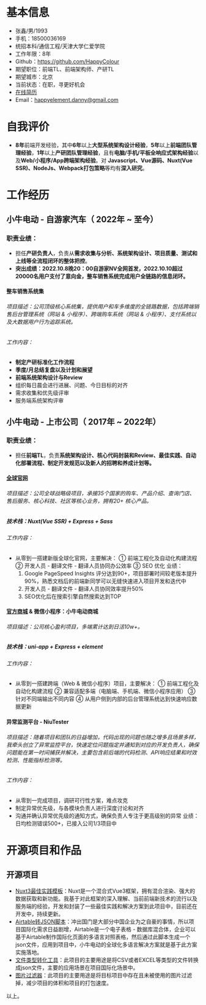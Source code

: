 # 基本信息
* 张鑫/男/1993
* 手机：18500036169
* 统招本科/通信工程/天津大学仁爱学院
* 工作年限：8年
* Github：https://github.com/HappyColour
* 期望职位：前端TL、前端架构师、产研TL
* 期望城市：北京
* 当前状态：在职，寻更好机会
* [在线简历](https://happycolour.github.io)
* Email：happyelement.danny@gmail.com

# 自我评价
* **8年**前端开发经验，其中**6年**以上**大型系统架构设计经验**，**5年**以上**前端团队管理经验**，**1年**以上**产研团队管理经验**，且有**电脑/手机/平板全响应式架构经验**以及**Web/小程序/App跨端架构经验**。对 **Javascript、Vue源码、Nuxt(Vue SSR)、NodeJs、Webpack打包策略**等均有**深入研究**。

# 工作经历
## 小牛电动 - 自游家汽车（ 2022年 ~ 至今）
### 职责业绩：
* 担任**产研负责人**，负责从**需求收集与分析、系统架构设计、项目质量、测试和上线等全流程闭环的整体把控**。
* **突出成绩：2022.10.8晚20：00自游家NV全网首发，2022.10.10超过20000名用户支付了意向金，整车销售系统完成用户全链路的信息闭环。**

#### 整车销售系统集
###### 项目描述：公司顶级核心系统集，提供用户和车多维度的全链路数据，包括跨端销售后台管理系统（网站 & 小程序）、跨端购车系统（网站 & 小程序）、支付系统以及大数据用户行为追踪系统。
###### 工作内容：
* **制定产研标准化工作流程**
* **季度/月总结复盘以及计划和展望**
* **前端系统架构设计与Review**
* 组织每日晨会进行进展、问题、今日目标的对齐
* 需求收集和优先级评审
* 服务端系统架构评审

## 小牛电动 - 上市公司（ 2017年 ~ 2022年）
### 职责业绩：
* 担任**前端TL**，负责**系统架构设计、核心代码封装和Review、最佳实践、自动化部署流程、制定开发规范以及新人的招聘和养成计划等。**

#### [全球官网](https://www.niu.com)
###### 项目描述：公司全球战略级项目，承接35个国家的购车、产品介绍、查询门店、售后服务、核心科技、社区等核心业务，拥有20+ 核心产品。
##### 技术栈：Nuxt(Vue SSR) + Express + Sass
###### 工作内容：
* 从零到一搭建新版全球化官网，主要解决：
    ① 前端工程化及自动化构建流程
    ② 开发人员 - 翻译文件 - 翻译人员协同办公效率
    ③ SEO 优化
    业绩：
    1. Google PageSpeed Insights 评分达到90+，项目部署时间较老版本提升90%，熟悉文档后的前端新同学可以无缝快速进入项目开发和迭代中 
    2. 开发人员 - 翻译文件 - 翻译人员协同效率提升50%
    3. SEO优化后在搜索引擎自然搜索达到TOP

#### [官方商城](https://store.niu.com)  & 微信小程序：小牛电动商城
###### 项目描述：公司核心盈利项目，多端累计达到日活10w+。
##### 技术栈：uni-app + Express + element
###### 工作内容：
* 从零到一搭建跨端（Web & 微信小程序）项目，主要解决：
    ① 前端工程化及自动化构建流程
    ② 兼容适配多端（电脑端、手机端、微信小程序应用）
    ③ 针对不同端输出不同内容
    ④ 从用户侧到内部的后台管理系统达到快速响应数据更新

#### 异常监测平台 - NiuTester
###### 项目描述：随着项目和团队的日益增加，代码出现的问题也随之增多且场景多样，我牵头创立了异常监控平台，快速定位问题指定并通知到对应的开发负责人，确保问题能在第一时间捕获并解决，主要包含前后端的代码检测、API响应结果和时效检测、性能指标检测等。
###### 工作内容：
* 从零到一完成项目，调研可行性方案，难点攻克
* 制定异常优先级，与各模块负责人进行深度讨论和对齐
* 沟通并确认异常优先级的通知方式，确保负责人专注于更高级别的异常
业绩：日均检测错误500+，已接入公司1/3项目中
 

# 开源项目和作品
## 开源项目
  - [Nuxt3最佳实践模板](https://github.com/HappyColour/nuxt3-template)：Nuxt是一个混合式Vue3框架，拥有混合渲染、强大的数据获取和新功能。我基于对此框架的深入理解、当前前端新技术的流行以及服务端的经验，开发和封装了一些最佳实践和解决方案到此项目中，目前还在开发中，持续更新。
  - [Airtable转JSON脚本](https://github.com/HappyColour/airtable-to-json)：冲出国门是大部分中国企业为之自豪的事情，所以项目国际化需求日益剧增，Airtable是一个电子表格 - 数据库混合体，企业可以基于Airtable制作国际化页面的多语言对照表格，然后通过此脚本生成一个json文件，应用到项目中，小牛电动的全球化多语言解决方案就是基于此方案实施落地。
  - [文件类型转化工具](https://github.com/HappyColour/i18n-file-to-json)：此项目的主要用途是将CSV或者EXCEL等类型的文件转换成json文件，主要的应用场景在项目国际化场景中。
  - [图片过滤器](https://github.com/HappyColour/filter-invalid-images)：此项目的主要用途是将目标项目中存在且未被使用的图片过滤掉，减少项目的体积和项目的打包速度。
 
 
以上。